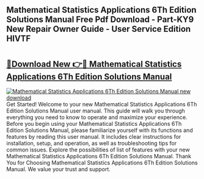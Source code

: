 ## Mathematical Statistics Applications 6Th Edition Solutions Manual Free Pdf Download - Part-KY9 New Repair Owner Guide - User Service Edition HlVTF

# <h2><a href="http://bc65868.oget.top/?id=Mathematical+Statistics+Applications+6Th+Edition+Solutions+Manual">🔗Download New 👉🔴 Mathematical Statistics Applications 6Th Edition Solutions Manual</a></h2>

[![Mathematical Statistics Applications 6Th Edition Solutions Manual new download](https://i.imgur.com/5g1atiW.png)](http://bc65868.oget.top/?id=Mathematical+Statistics+Applications+6Th+Edition+Solutions+Manual)
Get Started! Welcome to your new Mathematical Statistics Applications 6Th Edition Solutions Manual user manual. This guide will walk you through everything you need to know to operate and maximize your experience. Before you begin using your Mathematical Statistics Applications 6Th Edition Solutions Manual, please familiarize yourself with its functions and features by reading this user manual. It includes clear instructions for installation, setup, and operation, as well as troubleshooting tips for common issues. Explore the possibilities of list of features with your new Mathematical Statistics Applications 6Th Edition Solutions Manual. Thank You for Choosing Mathematical Statistics Applications 6Th Edition Solutions Manual. We value your trust and support.
